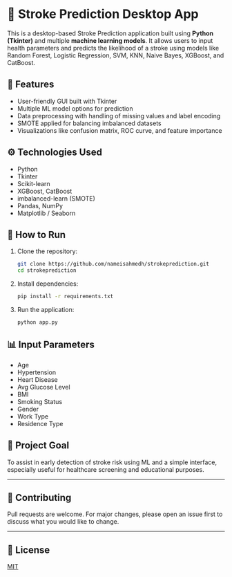# 🧠 Stroke Prediction Desktop App

This is a desktop-based Stroke Prediction application built using **Python (Tkinter)** and multiple **machine learning models**. It allows users to input health parameters and predicts the likelihood of a stroke using models like Random Forest, Logistic Regression, SVM, KNN, Naive Bayes, XGBoost, and CatBoost.

## 🚀 Features

* User-friendly GUI built with Tkinter
* Multiple ML model options for prediction
* Data preprocessing with handling of missing values and label encoding
* SMOTE applied for balancing imbalanced datasets
* Visualizations like confusion matrix, ROC curve, and feature importance

## ⚙️ Technologies Used

* Python
* Tkinter
* Scikit-learn
* XGBoost, CatBoost
* imbalanced-learn (SMOTE)
* Pandas, NumPy
* Matplotlib / Seaborn

## 📅 How to Run

1. Clone the repository:

   ```bash
   git clone https://github.com/nameisahmedh/strokeprediction.git
   cd strokeprediction
   ```

2. Install dependencies:

   ```bash
   pip install -r requirements.txt
   ```

3. Run the application:

   ```bash
   python app.py
   ```

## 📊 Input Parameters

* Age
* Hypertension
* Heart Disease
* Avg Glucose Level
* BMI
* Smoking Status
* Gender
* Work Type
* Residence Type

## 📌 Project Goal

To assist in early detection of stroke risk using ML and a simple interface, especially useful for healthcare screening and educational purposes.

---

## 🤝 Contributing

Pull requests are welcome. For major changes, please open an issue first to discuss what you would like to change.

---

## 📜 License

[MIT](LICENSE)
